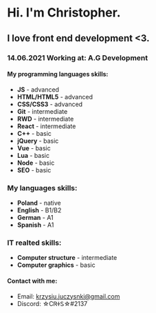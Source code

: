 # Hi. I'm Christopher.
## I love front end development <3.
### 14.06.2021 Working at: A.G Development 
#### My programming languages skills:
- **JS** - advanced
- **HTML/HTML5** - advanced
- **CSS/CSS3** - advanced
- **Git** - intermediate
- **RWD** - intermediate
- **React** - intermediate
- **C++** - basic
- **jQuery** - basic 
- **Vue** - basic
- **Lua** - basic
- **Node** - basic
- **SEO** - basic
### My languages skills:
- **Poland** - native
- **English** - B1/B2
- **German** - A1
- **Spanish** - A1
### IT realted skills:
- **Computer structure** - intermediate
- **Computer graphics** - basic

#### Contact with me:
- Email: krzysiu.juczysnki@gmail.com
- Discord: ☆CᏒᏐᏚ☆#2137

